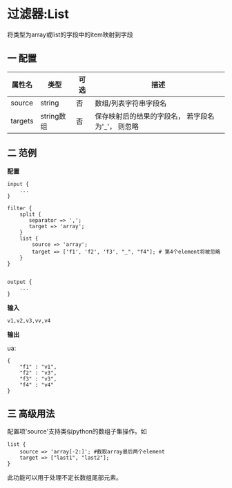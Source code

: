 # 过滤器:List

将类型为array或list的字段中的item映射到字段

## 一 配置

| 属性名     | 类型       | 可选   | 描述                          |
| ------- | -------- | ---- | --------------------------- |
| source  | string   | 否    | 数组/列表字符串字段名                 |
| targets | string数组 | 否    | 保存映射后的结果的字段名， 若字段名为'_'， 则忽略 |


## 二 范例

**配置**
```
input {
    ...
}

filter {
    split {
       separator => ',';
       target => 'array';
    }
    list {
        source => 'array';
        target => ['f1', 'f2', 'f3', "_", "f4"]; # 第4个element将被忽略
    }
}


output {
    ...
}
```

**输入** 

```
v1,v2,v3,vv,v4
```

**输出**

ua:

```
{
	"f1" : "v1",
	"f2" : "v3",
	"f3" : "v3",
	"f4" : "v4"
}
```
## 三 高级用法

配置项'source'支持类似python的数组子集操作。如

```
list {
    source => 'array[-2:]'; #截取array最后两个element
    target => ["last1", "last2"];
}
```

此功能可以用于处理不定长数组尾部元素。